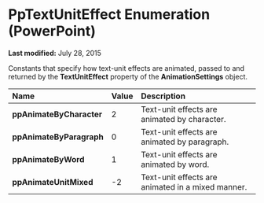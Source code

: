 
# PpTextUnitEffect Enumeration (PowerPoint)

 **Last modified:** July 28, 2015

Constants that specify how text-unit effects are animated, passed to and returned by the  **TextUnitEffect** property of the **AnimationSettings** object.


|**Name**|**Value**|**Description**|
|:-----|:-----|:-----|
| **ppAnimateByCharacter**|2|Text-unit effects are animated by character.|
| **ppAnimateByParagraph**|0|Text-unit effects are animated by paragraph.|
| **ppAnimateByWord**|1|Text-unit effects are animated by word.|
| **ppAnimateUnitMixed**|-2|Text-unit effects are animated in a mixed manner.|
